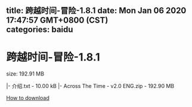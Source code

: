 
title: 跨越时间-冒险-1.8.1
date: Mon Jan 06 2020 17:47:57 GMT+0800 (CST)    
categories: baidu
---

# 跨越时间-冒险-1.8.1
size: 192.91 MB
 
 
|- 介绍.txt - 10.00 kB
|- Across The Time - v2.0 ENG.zip - 192.90 MB

[How to download](https://bpcam.bemobtrk.com/go/2ceec3aa-1ca2-46d6-b9ff-aaa5c184517c?jno=2584)